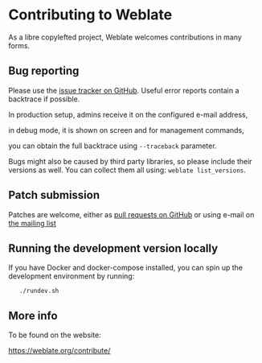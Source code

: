 # Contributing to Weblate

As a libre copylefted project, Weblate welcomes contributions in many forms.

## Bug reporting

Please use the [issue tracker on GitHub][1]. Useful error reports contain a
backtrace if possible.

In production setup, admins receive it on the configured e-mail address,

in debug mode, it is shown on screen and for management commands,

you can obtain the full backtrace using ``--traceback`` parameter.

Bugs might also be caused by third party libraries, so please include
their versions as well. You can collect them all using:
``weblate list_versions``.

[1]: https://github.com/WeblateOrg/weblate/issues

## Patch submission

Patches are welcome, either as [pull requests on GitHub][2] or using e-mail on
[the mailing list][3]

[2]: https://github.com/WeblateOrg/weblate/pulls
[3]: https://lists.cihar.com/postorius/lists/weblate.lists.cihar.com/

## Running the development version locally

If you have Docker and docker-compose installed, you can spin up the development
environment by running:
```
   ./rundev.sh
```

## More info

To be found on the website:

https://weblate.org/contribute/

